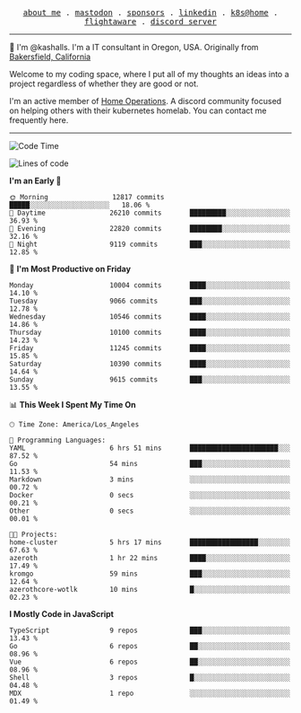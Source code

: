 <p align="center">
  <samp>
    <a href="https://jordanjones.org/">about me</a> .
    <a rel="me" href="https://mastodon.social/@kashall">mastodon</a> .
    <a href="https://github.com/sponsors/kashalls">sponsors</a> .
    <a href="https://linkedin.com/in/jordpjones">linkedin</a> .
    <a href="https://github.com/kashalls/home-cluster">k8s@home</a> .
    <a href="https://flightaware.com/adsb/stats/user/kashalls">flightaware</a> .
    <a href="https://discord.gg/V2WrCfqba9">discord server</a>
  </samp>
</p>

----------------------------------------------------------------

:wave: I'm @kashalls. I'm a IT consultant in Oregon, USA. Originally from [Bakersfield, California](https://maps.app.goo.gl/QQMtywTWghpXB6Tu6)

Welcome to my coding space, where I put all of my thoughts an ideas into a project regardless of whether they are good or not.

I'm an active member of [Home Operations](https://discord.gg/home-operations). A discord community focused on helping others with their kubernetes homelab. You can contact me frequently here.

----------------------------------------------------------------
<!--START_SECTION:waka-->
![Code Time](http://img.shields.io/badge/Code%20Time-2%2C172%20hrs%2036%20mins-blue)

![Lines of code](https://img.shields.io/badge/From%20Hello%20World%20I%27ve%20Written-10.4%20million%20lines%20of%20code-blue)

**I'm an Early 🐤** 

```text
🌞 Morning                12817 commits       █████░░░░░░░░░░░░░░░░░░░░   18.06 % 
🌆 Daytime                26210 commits       █████████░░░░░░░░░░░░░░░░   36.93 % 
🌃 Evening                22820 commits       ████████░░░░░░░░░░░░░░░░░   32.16 % 
🌙 Night                  9119 commits        ███░░░░░░░░░░░░░░░░░░░░░░   12.85 % 
```
📅 **I'm Most Productive on Friday** 

```text
Monday                   10004 commits       ████░░░░░░░░░░░░░░░░░░░░░   14.10 % 
Tuesday                  9066 commits        ███░░░░░░░░░░░░░░░░░░░░░░   12.78 % 
Wednesday                10546 commits       ████░░░░░░░░░░░░░░░░░░░░░   14.86 % 
Thursday                 10100 commits       ████░░░░░░░░░░░░░░░░░░░░░   14.23 % 
Friday                   11245 commits       ████░░░░░░░░░░░░░░░░░░░░░   15.85 % 
Saturday                 10390 commits       ████░░░░░░░░░░░░░░░░░░░░░   14.64 % 
Sunday                   9615 commits        ███░░░░░░░░░░░░░░░░░░░░░░   13.55 % 
```


📊 **This Week I Spent My Time On** 

```text
🕑︎ Time Zone: America/Los_Angeles

💬 Programming Languages: 
YAML                     6 hrs 51 mins       ██████████████████████░░░   87.52 % 
Go                       54 mins             ███░░░░░░░░░░░░░░░░░░░░░░   11.53 % 
Markdown                 3 mins              ░░░░░░░░░░░░░░░░░░░░░░░░░   00.72 % 
Docker                   0 secs              ░░░░░░░░░░░░░░░░░░░░░░░░░   00.21 % 
Other                    0 secs              ░░░░░░░░░░░░░░░░░░░░░░░░░   00.01 % 

🐱‍💻 Projects: 
home-cluster             5 hrs 17 mins       █████████████████░░░░░░░░   67.63 % 
azeroth                  1 hr 22 mins        ████░░░░░░░░░░░░░░░░░░░░░   17.49 % 
kromgo                   59 mins             ███░░░░░░░░░░░░░░░░░░░░░░   12.64 % 
azerothcore-wotlk        10 mins             █░░░░░░░░░░░░░░░░░░░░░░░░   02.23 % 
```

**I Mostly Code in JavaScript** 

```text
TypeScript               9 repos             ███░░░░░░░░░░░░░░░░░░░░░░   13.43 % 
Go                       6 repos             ██░░░░░░░░░░░░░░░░░░░░░░░   08.96 % 
Vue                      6 repos             ██░░░░░░░░░░░░░░░░░░░░░░░   08.96 % 
Shell                    3 repos             █░░░░░░░░░░░░░░░░░░░░░░░░   04.48 % 
MDX                      1 repo              ░░░░░░░░░░░░░░░░░░░░░░░░░   01.49 % 
```




<!--END_SECTION:waka-->